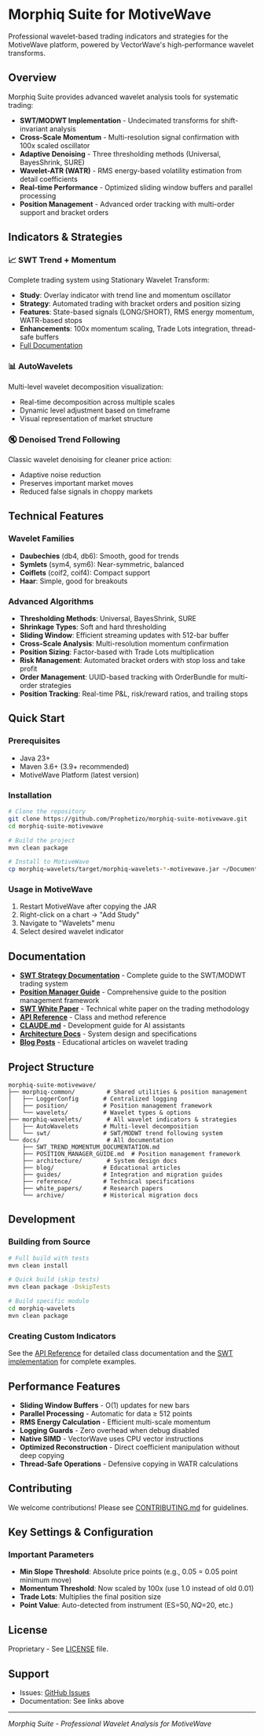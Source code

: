 # Morphiq Suite for MotiveWave

Professional wavelet-based trading indicators and strategies for the MotiveWave platform, powered by VectorWave's high-performance wavelet transforms.

## Overview

Morphiq Suite provides advanced wavelet analysis tools for systematic trading:
- **SWT/MODWT Implementation** - Undecimated transforms for shift-invariant analysis
- **Cross-Scale Momentum** - Multi-resolution signal confirmation with 100x scaled oscillator
- **Adaptive Denoising** - Three thresholding methods (Universal, BayesShrink, SURE)
- **Wavelet-ATR (WATR)** - RMS energy-based volatility estimation from detail coefficients
- **Real-time Performance** - Optimized sliding window buffers and parallel processing
- **Position Management** - Advanced order tracking with multi-order support and bracket orders

## Indicators & Strategies

### 📈 SWT Trend + Momentum
Complete trading system using Stationary Wavelet Transform:
- **Study**: Overlay indicator with trend line and momentum oscillator
- **Strategy**: Automated trading with bracket orders and position sizing
- **Features**: State-based signals (LONG/SHORT), RMS energy momentum, WATR-based stops
- **Enhancements**: 100x momentum scaling, Trade Lots integration, thread-safe buffers
- [Full Documentation](docs/SWT_TREND_MOMENTUM_DOCUMENTATION.md)

### 📊 AutoWavelets
Multi-level wavelet decomposition visualization:
- Real-time decomposition across multiple scales
- Dynamic level adjustment based on timeframe
- Visual representation of market structure

### 🔇 Denoised Trend Following
Classic wavelet denoising for cleaner price action:
- Adaptive noise reduction
- Preserves important market moves
- Reduced false signals in choppy markets

## Technical Features

### Wavelet Families
- **Daubechies** (db4, db6): Smooth, good for trends
- **Symlets** (sym4, sym6): Near-symmetric, balanced
- **Coiflets** (coif2, coif4): Compact support
- **Haar**: Simple, good for breakouts

### Advanced Algorithms
- **Thresholding Methods**: Universal, BayesShrink, SURE
- **Shrinkage Types**: Soft and hard thresholding
- **Sliding Window**: Efficient streaming updates with 512-bar buffer
- **Cross-Scale Analysis**: Multi-resolution momentum confirmation
- **Position Sizing**: Factor-based with Trade Lots multiplication
- **Risk Management**: Automated bracket orders with stop loss and take profit
- **Order Management**: UUID-based tracking with OrderBundle for multi-order strategies
- **Position Tracking**: Real-time P&L, risk/reward ratios, and trailing stops

## Quick Start

### Prerequisites
- Java 23+
- Maven 3.6+ (3.9+ recommended)
- MotiveWave Platform (latest version)

### Installation

```bash
# Clone the repository
git clone https://github.com/Prophetizo/morphiq-suite-motivewave.git
cd morphiq-suite-motivewave

# Build the project
mvn clean package

# Install to MotiveWave
cp morphiq-wavelets/target/morphiq-wavelets-*-motivewave.jar ~/Documents/MotiveWave/studies/
```

### Usage in MotiveWave

1. Restart MotiveWave after copying the JAR
2. Right-click on a chart → "Add Study"
3. Navigate to "Wavelets" menu
4. Select desired wavelet indicator

## Documentation

- **[SWT Strategy Documentation](docs/SWT_TREND_MOMENTUM_DOCUMENTATION.md)** - Complete guide to the SWT/MODWT trading system
- **[Position Manager Guide](docs/POSITION_MANAGER_GUIDE.md)** - Comprehensive guide to the position management framework
- **[SWT White Paper](docs/white_papers/SWT_TREND_MOMENTUM_WHITEPAPER.md)** - Technical white paper on the trading methodology
- **[API Reference](API_REFERENCE.md)** - Class and method reference
- **[CLAUDE.md](CLAUDE.md)** - Development guide for AI assistants
- **[Architecture Docs](docs/architecture/)** - System design and specifications
- **[Blog Posts](docs/blog/)** - Educational articles on wavelet trading

## Project Structure

```
morphiq-suite-motivewave/
├── morphiq-common/         # Shared utilities & position management
│   ├── LoggerConfig       # Centralized logging
│   ├── position/          # Position management framework
│   └── wavelets/          # Wavelet types & options
├── morphiq-wavelets/       # All wavelet indicators & strategies
│   ├── AutoWavelets       # Multi-level decomposition
│   └── swt/               # SWT/MODWT trend following system
└── docs/                   # All documentation
    ├── SWT_TREND_MOMENTUM_DOCUMENTATION.md
    ├── POSITION_MANAGER_GUIDE.md  # Position management framework
    ├── architecture/       # System design docs
    ├── blog/              # Educational articles
    ├── guides/            # Integration and migration guides
    ├── reference/         # Technical specifications
    ├── white_papers/      # Research papers
    └── archive/           # Historical migration docs
```

## Development

### Building from Source

```bash
# Full build with tests
mvn clean install

# Quick build (skip tests)
mvn clean package -DskipTests

# Build specific module
cd morphiq-wavelets
mvn clean package
```

### Creating Custom Indicators

See the [API Reference](API_REFERENCE.md) for detailed class documentation and the [SWT implementation](morphiq-wavelets/src/main/java/com/morphiqlabs/wavelets/swt/) for complete examples.

## Performance Features

- **Sliding Window Buffers** - O(1) updates for new bars
- **Parallel Processing** - Automatic for data ≥ 512 points  
- **RMS Energy Calculation** - Efficient multi-scale momentum
- **Logging Guards** - Zero overhead when debug disabled
- **Native SIMD** - VectorWave uses CPU vector instructions
- **Optimized Reconstruction** - Direct coefficient manipulation without deep copying
- **Thread-Safe Operations** - Defensive copying in WATR calculations

## Contributing

We welcome contributions! Please see [CONTRIBUTING.md](CONTRIBUTING.md) for guidelines.

## Key Settings & Configuration

### Important Parameters
- **Min Slope Threshold**: Absolute price points (e.g., 0.05 = 0.05 point minimum move)
- **Momentum Threshold**: Now scaled by 100x (use 1.0 instead of old 0.01)
- **Trade Lots**: Multiplies the final position size
- **Point Value**: Auto-detected from instrument (ES=$50, NQ=$20, etc.)

## License

Proprietary - See [LICENSE](LICENSE) file.

## Support

- Issues: [GitHub Issues](https://github.com/Prophetizo/morphiq-suite-motivewave/issues)
- Documentation: See links above

---

*Morphiq Suite - Professional Wavelet Analysis for MotiveWave*
